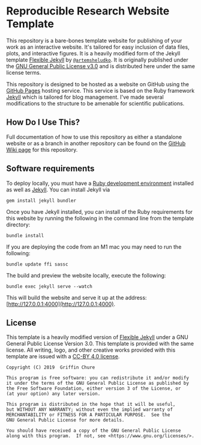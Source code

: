 # Reproducible Research Website Template
This repository is a bare-bones template website for publishing of your work as
an interactive website. It's tailored for easy inclusion of data files, plots,
and interactive figures. It is a heavily modified form of the Jekyll template
[Flexible Jekyll](https://artemsheludko.github.io/flexible-jekyll/) by
[`@artemsheludko`](https://github.com/artemsheludko). It is originally published
under the [GNU General Public License
v3.0](https://www.gnu.org/licenses/gpl-3.0.en.html) and is distributed here
under the same license terms.

This repository is designed to be hosted as a website on GitHub using the
[GitHub Pages]() hosting service. This service is based on the Ruby framework
[Jekyll]() which is tailored for blog management. I've made several
modifications to the structure to be amenable for scientific publications. 

## How Do I Use This?
Full documentation of how to use this repository as either a standalone website
or as a branch in another repository can be found on the [GitHub Wiki page](https://github.com/gchure/reproducible_website/wiki)
for this repository. 

## Software requirements 
To deploy locally, you must have a [Ruby development environment]() installed as
well as [Jekyll](). You can install Jekyll via 

```
gem install jekyll bundler
```

Once you have Jekyll installed, you can install of the Ruby requirements for
this website by running the following in the command line from the template directory:

```
bundle install
```

If you are deploying the code from an M1 mac you may need to run the following:

```
bundle update ffi sassc
```

The build and preview the website locally, execute the following:
```
bundle exec jekyll serve --watch
```

This will build the website and serve it up at the address:
[http://127.0.0.1:4000](http://127.0.0.1:4000).


## License
This template is a heavily modified version of [Flexible
Jekyll](https://artemsheludko.github.io/flexible-jekyll/) under a GNU General
Public License Version 3.0. This template is provided with the same license.
All writing, logo, and other creative works provided with this template are
issued with a [CC-BY 4.0 license](https://creativecommons.org/licenses/by/4.0/).


```
Copyright (C) 2019  Griffin Chure 

This program is free software: you can redistribute it and/or modify
it under the terms of the GNU General Public License as published by
the Free Software Foundation, either version 3 of the License, or
(at your option) any later version.

This program is distributed in the hope that it will be useful,
but WITHOUT ANY WARRANTY; without even the implied warranty of
MERCHANTABILITY or FITNESS FOR A PARTICULAR PURPOSE.  See the
GNU General Public License for more details.

You should have received a copy of the GNU General Public License
along with this program.  If not, see <https://www.gnu.org/licenses/>.
```
